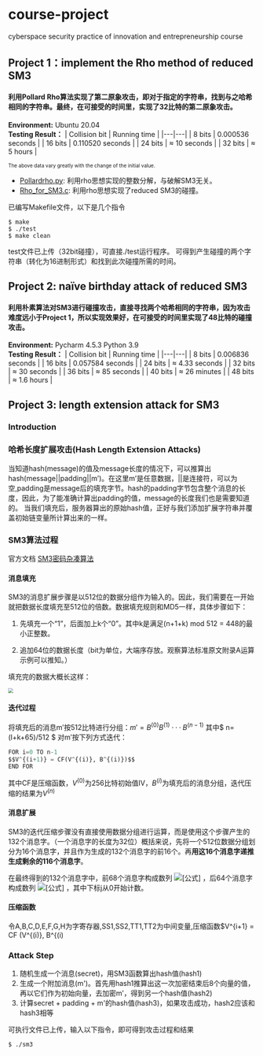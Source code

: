 # course-project
cyberspace security practice of innovation and entrepreneurship course
## Project 1：implement the Rho method of reduced SM3
#### 利用Pollard Rho算法实现了第二原象攻击，即对于指定的字符串，找到与之哈希相同的字符串。最终，在可接受的时间里，实现了$32$比特的第二原象攻击。   
**Environment:** Ubuntu 20.04  
**Testing Result：**
| Collision bit | Running time |
|---|---|
| 8 bits | 0.000536 seconds |
| 16 bits | 0.110520 seconds |
| 24 bits | $\approx$ 10 seconds |
| 32 bits | $\approx$ 5 hours |

<font size="1">The above data vary greatly with the change of the initial value.</font><br />  
- [Pollardrho.py](https://github.com/fyl01/course-project/blob/main/the%20Rho%20method%20of%20reduced%20SM3/Pollardrho.py): 利用rho思想实现的整数分解，与破解SM3无关。
- [Rho_for_SM3.c](https://github.com/fyl01/course-project/blob/main/the%20Rho%20method%20of%20reduced%20SM3/Rho_for_SM3.c): 利用rho思想实现了reduced SM3的碰撞。  

已编写Makefile文件，以下是几个指令    
```shell
$ make
$ ./test
$ make clean
```
test文件已上传（32bit碰撞），可直接./test运行程序。
可得到产生碰撞的两个字符串（转化为16进制形式）和找到此次碰撞所需的时间。

## Project 2: naïve birthday attack of reduced SM3  
#### 利用朴素算法对SM3进行碰撞攻击，直接寻找两个哈希相同的字符串，因为攻击难度远小于Project 1，所以实现效果好，在可接受的时间里实现了$48$比特的碰撞攻击。  
**Environment:** Pycharm 4.5.3 Python 3.9  
**Testing Result：**
| Collision bit | Running time |
|---|---|
| 8 bits | 0.006836 seconds |
| 16 bits | 0.057584 seconds |
| 24 bits | $\approx$ 4.33 seconds |
| 32 bits | $\approx$ 30 seconds |
| 36 bits | $\approx$ 85 seconds |
| 40 bits | $\approx$ 26 minutes |
| 48 bits | $\approx$ 1.6 hours |

## Project 3: length extension attack for SM3 
### Introduction
### 哈希长度扩展攻击(Hash Length Extension Attacks)

当知道hash(message)的值及message长度的情况下，可以推算出hash(message||padding||m’)。在这里m’是任意数据，||是连接符，可以为空,padding是message后的填充字节。hash的padding字节包含整个消息的长度，因此，为了能准确计算出padding的值，message的长度我们也是需要知道的。
当我们填充后，服务器算出的原始hash值，正好与我们添加扩展字符串并覆盖初始链变量所计算出来的一样。

### SM3算法过程

官方文档 [SM3密码杂凑算法](https://www.oscca.gov.cn/sca/xxgk/2010-12/17/1002389/files/302a3ada057c4a73830536d03e683110.pdf)

#### 消息填充

SM3的消息扩展步骤是以512位的数据分组作为输入的。因此，我们需要在一开始就把数据长度填充至512位的倍数。数据填充规则和MD5一样，具体步骤如下：

1. 先填充一个“1”，后面加上k个“0”。其中k是满足(n+1+k) mod 512 = 448的最小正整数。

1. 追加64位的数据长度（bit为单位，大端序存放。观察算法标准原文附录A运算示例可以推知。）

填充完的数据大概长这样：  

<img src="https://pic3.zhimg.com/v2-366d5284c75a6ac92fdbc12ce5b45a2a_r.jpg" style="zoom:60%;" />

#### 迭代过程

将填充后的消息m′按512比特进行分组：$m′= B^{(0)}B^{(1)} ···B^{(n−1)}$
其中$ n=(l+k+65)/512 $
对m′按下列方式迭代：

```python
FOR i=0 TO n-1
$$V^{(i+1)} = CF(V^{(i)}, B^{(i)})$$
END FOR
```

其中CF是压缩函数，$V^{(0)}$为256比特初始值IV，$B^{(i)}$为填充后的消息分组，迭代压缩的结果为$V ^{(n)}$

#### 消息扩展

SM3的迭代压缩步骤没有直接使用数据分组进行运算，而是使用这个步骤产生的132个消息字。（一个消息字的长度为32位）概括来说，先将一个512位数据分组划分为16个消息字，并且作为生成的132个消息字的前16个。再**用这16个消息字递推生成剩余的116个消息字**。

在最终得到的132个消息字中，前68个消息字构成数列 ![[公式]](https://www.zhihu.com/equation?tex=%5C%7B+W_%7Bj%7D+%5C%7D) ，后64个消息字构成数列 ![[公式]](https://www.zhihu.com/equation?tex=%5C%7B+W%5E%7B%27%7D_%7Bj%7D+%5C%7D) ，其中下标j从0开始计数。

#### 压缩函数

令A,B,C,D,E,F,G,H为字寄存器,SS1,SS2,TT1,TT2为中间变量,压缩函数$V^{i+1} = CF (V^{(i)}, B^{(i)


### Attack Step  
1.	随机生成一个消息(secret)，用SM3函数算出hash值(hash1)
2.	生成一个附加消息(m')。首先用hash1推算出这一次加密结束后8个向量的值，再以它们作为初始向量，去加密m’，得到另一个hash值(hash2)
3.	计算secret + padding + m'的hash值(hash3)，如果攻击成功，hash2应该和hash3相等  

可执行文件已上传，输入以下指令，即可得到攻击过程和结果  
```shell
$ ./sm3
```

